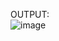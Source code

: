 OUTPUT:
<br>
![image](https://github.com/user-attachments/assets/ab809d9a-7925-45e7-a0cf-b621d9ba8614)
